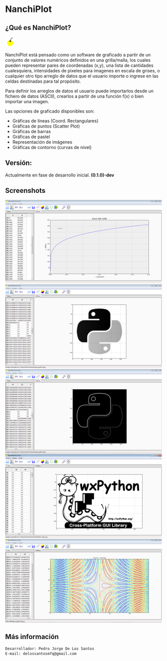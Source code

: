 # NanchiPlot

## ¿Qué es NanchiPlot?

![](nanchi/img/nanchi_logo.png)

NanchiPlot está pensado como un software de graficado a partir de un conjunto de valores numéricos definidos 
en una grilla/malla, los cuales pueden representar pares de coordenadas (x,y), una lista de cantidades 
cualesquiera, intensidades de pixeles para imagenes en escala de grises, o cualquier otro tipo arreglo de datos que 
el usuario importe o ingrese en las celdas destinadas para tal propósito.

Para definir los arreglos de datos el usuario puede importarlos desde un fichero de datos (ASCII), crearlos 
a partir de una función f(x) o bien importar una imagen.

Las opciones de graficado disponibles son:

* Gráficas de líneas (Coord. Rectangulares)
* Gráficas de puntos (Scatter Plot)
* Gráficas de barras
* Gráficas de pastel
* Representación de imágenes
* Gráficas de contorno (curvas de nivel)


## Versión:
 
Actualmente en fase de desarrollo inicial. **(0.1.0)-dev**

## Screenshots

![](docs/source/_contents/img/screen_01.PNG)
![](docs/source/_contents/img/screen_02.PNG)
![](docs/source/_contents/img/screen_03.PNG)
![](docs/source/_contents/img/screen_04.PNG)
![](docs/source/_contents/img/screen_05.PNG)


## Más información

```
Desarrollador: Pedro Jorge De Los Santos
E-mail: delossantosmfq@gmail.com
```

